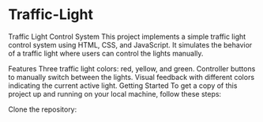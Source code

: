 # Traffic-Light
Traffic Light Control System
This project implements a simple traffic light control system using HTML, CSS, and JavaScript. It simulates the behavior of a traffic light where users can control the lights manually.

Features
Three traffic light colors: red, yellow, and green.
Controller buttons to manually switch between the lights.
Visual feedback with different colors indicating the current active light.
Getting Started
To get a copy of this project up and running on your local machine, follow these steps:

Clone the repository:
